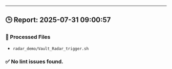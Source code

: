 ---
## 🕒 Report: 2025-07-31 09:00:57

### 📂 Processed Files
- `radar_demo/Vault_Radar_trigger.sh`



### ✅ No lint issues found.
